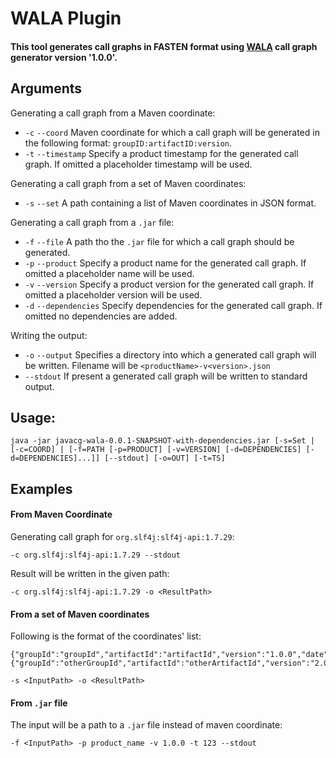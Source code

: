 # WALA Plugin
#### This tool generates call graphs in FASTEN format using [WALA](http://wala.sourceforge.net/wiki/index.php/Main_Page) call graph generator version '1.0.0'.

## Arguments
Generating a call graph from a Maven coordinate:
- `-c` `--coord` Maven coordinate for which a call graph will be generated in the following format: `groupID:artifactID:version`.
- `-t` `--timestamp` Specify a product timestamp for the generated call graph. If omitted a placeholder timestamp will be used.

Generating a call graph from a set of Maven coordinates:
- `-s` `--set` A path containing a list of Maven coordinates in JSON format.

Generating a call graph from a `.jar` file:
- `-f` `--file` A path tho the `.jar` file for which a call graph should be generated.
- `-p` `--product` Specify a product name for the generated call graph. If omitted a placeholder name will be used.
- `-v` `--version` Specify a product version for the generated call graph. If omitted a placeholder version will be used.
- `-d` `--dependencies` Specify dependencies for the generated call graph. If omitted no dependencies are added.

Writing the output:
- `-o` `--output` Specifies a directory into which a generated call graph will be written. Filename will be `<productName>-v<version>.json`
- `--stdout` If present a generated call graph will be written to standard output.

## Usage: 
```
java -jar javacg-wala-0.0.1-SNAPSHOT-with-dependencies.jar [-s=Set | [-c=COORD] | [-f=PATH [-p=PRODUCT] [-v=VERSION] [-d=DEPENDENCIES] [-d=DEPENDENCIES]...]] [--stdout] [-o=OUT] [-t=TS]
```

## Examples
#### From Maven Coordinate
Generating call graph for `org.slf4j:slf4j-api:1.7.29`:
```
-c org.slf4j:slf4j-api:1.7.29 --stdout
```

Result will be written in the given path:
```
-c org.slf4j:slf4j-api:1.7.29 -o <ResultPath>
```
#### From a set of Maven coordinates
Following is the format of the coordinates' list:
```
{"groupId":"groupId","artifactId":"artifactId","version":"1.0.0","date":123}
{"groupId":"otherGroupId","artifactId":"otherArtifactId","version":"2.0.0","date":123}
```
```
-s <InputPath> -o <ResultPath>
```

#### From `.jar` file
The input will be a path to a `.jar` file instead of maven coordinate:
```
-f <InputPath> -p product_name -v 1.0.0 -t 123 --stdout
```
